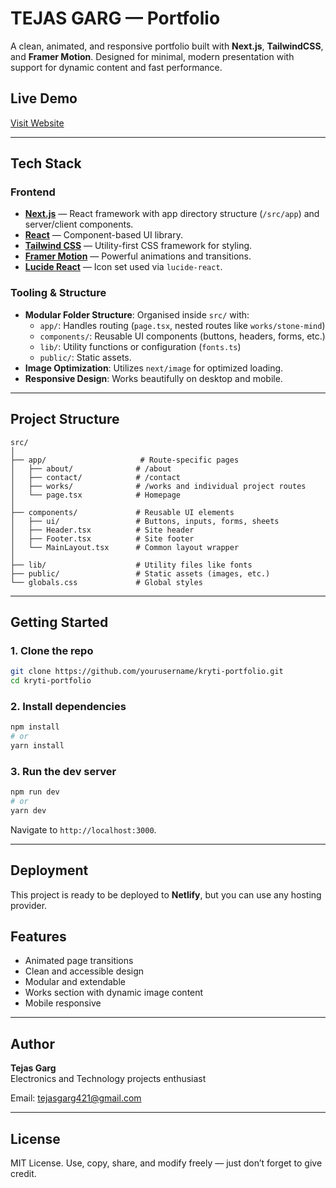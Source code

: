 
# TEJAS GARG — Portfolio

A clean, animated, and responsive portfolio built with **Next.js**, **TailwindCSS**, and **Framer Motion**. Designed for minimal, modern presentation with support for dynamic content and fast performance.

## Live Demo

[Visit Website](https://tejasgarg.netlify.app/works)

---

## Tech Stack

### Frontend
- **[Next.js](https://nextjs.org/)** — React framework with app directory structure (`/src/app`) and server/client components.
- **[React](https://reactjs.org/)** — Component-based UI library.
- **[Tailwind CSS](https://tailwindcss.com/)** — Utility-first CSS framework for styling.
- **[Framer Motion](https://www.framer.com/motion/)** — Powerful animations and transitions.
- **[Lucide React](https://lucide.dev/)** — Icon set used via `lucide-react`.

### Tooling & Structure
- **Modular Folder Structure**: Organised inside `src/` with:
  - `app/`: Handles routing (`page.tsx`, nested routes like `works/stone-mind`)
  - `components/`: Reusable UI components (buttons, headers, forms, etc.)
  - `lib/`: Utility functions or configuration (`fonts.ts`)
  - `public/`: Static assets.
- **Image Optimization**: Utilizes `next/image` for optimized loading.
- **Responsive Design**: Works beautifully on desktop and mobile.

---

## Project Structure

```
src/
│
├── app/                     # Route-specific pages
│   ├── about/              # /about
│   ├── contact/            # /contact
│   ├── works/              # /works and individual project routes
│   └── page.tsx            # Homepage
│
├── components/             # Reusable UI elements
│   ├── ui/                 # Buttons, inputs, forms, sheets
│   ├── Header.tsx          # Site header
│   ├── Footer.tsx          # Site footer
│   └── MainLayout.tsx      # Common layout wrapper
│
├── lib/                    # Utility files like fonts
├── public/                 # Static assets (images, etc.)
└── globals.css             # Global styles
```

---

## Getting Started

### 1. Clone the repo

```bash
git clone https://github.com/yourusername/kryti-portfolio.git
cd kryti-portfolio
```

### 2. Install dependencies

```bash
npm install
# or
yarn install
```

### 3. Run the dev server

```bash
npm run dev
# or
yarn dev
```

Navigate to `http://localhost:3000`.

---

## Deployment

This project is ready to be deployed to **Netlify**, but you can use any hosting provider.

## Features

- Animated page transitions
- Clean and accessible design
- Modular and extendable
- Works section with dynamic image content
- Mobile responsive

---

## Author

**Tejas Garg**  
Electronics and Technology projects enthusiast

Email: [tejasgarg421@gmail.com](mailto:tejasgarg421@gmail.com)

---

## License

MIT License. Use, copy, share, and modify freely — just don’t forget to give credit.
